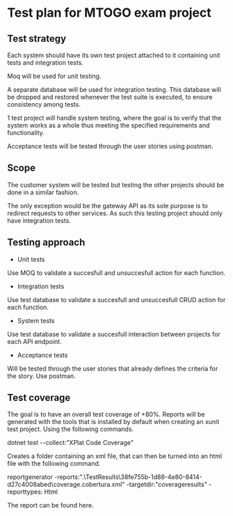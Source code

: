 # Test plan for MTOGO exam project

## Test strategy

Each system should have its own test project attached to it containing unit tests and integration tests.

Moq will be used for unit testing.

A separate database will be used for integration testing. This database will be dropped and restored whenever the test suite is executed, to ensure consistency among tests.

1 test project will handle system testing, where the goal is to verify that the system works as a whole thus meeting the specified requirements and functionality.

Acceptance tests will be tested through the user stories using postman.

## Scope
The customer system will be tested but testing the other projects should be done in a similar fashion.

The only exception would be the gateway API as its sole purpose is to redirect requests to other services. As such this testing project should only have integration tests. 

## Testing approach

- Unit tests

Use MOQ to validate a succesfull and unsuccesfull action for each function.

- Integration tests

Use test database to validate a succesfull and unsuccesfull CRUD action for each function.

- System tests

Use test database to validate a succesfull interaction between projects for each API endpoint.

- Acceptance tests

Will be tested through the user stories that already defines the criteria for the story. Use postman.

## Test coverage
The goal is to have an overall test coverage of +80%. Reports will be generated with the tools that is installed by default when creating an xunit test project. Using the following commands.

dotnet test --collect:"XPlat Code Coverage"

Creates a folder containing an xml file, that can then be turned into an html file with the following command.

reportgenerator -reports:".\TestResults\38fe755b-1d88-4e80-8414-d27c4008abed\coverage.cobertura.xml" -targetdir:"coverageresults" -reporttypes: Html

The report can be found here.

